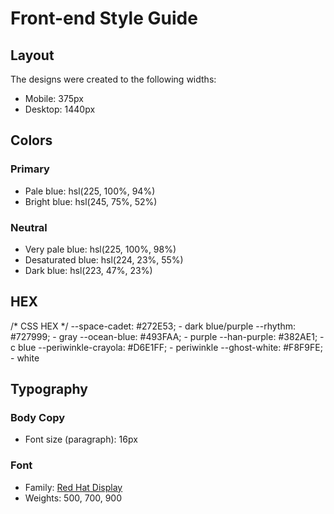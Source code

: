 # Front-end Style Guide

## Layout

The designs were created to the following widths:

- Mobile: 375px
- Desktop: 1440px

## Colors

### Primary

- Pale blue: hsl(225, 100%, 94%)
- Bright blue: hsl(245, 75%, 52%)

### Neutral

- Very pale blue: hsl(225, 100%, 98%)
- Desaturated blue: hsl(224, 23%, 55%)
- Dark blue: hsl(223, 47%, 23%)

## HEX
/* CSS HEX */
--space-cadet: #272E53; - dark blue/purple
--rhythm: #727999; - gray
--ocean-blue: #493FAA; - purple
--han-purple: #382AE1; - c blue
--periwinkle-crayola: #D6E1FF; - periwinkle
--ghost-white: #F8F9FE; - white


## Typography

### Body Copy

- Font size (paragraph): 16px

### Font

- Family: [Red Hat Display](https://fonts.google.com/specimen/Red+Hat+Display)
- Weights: 500, 700, 900
